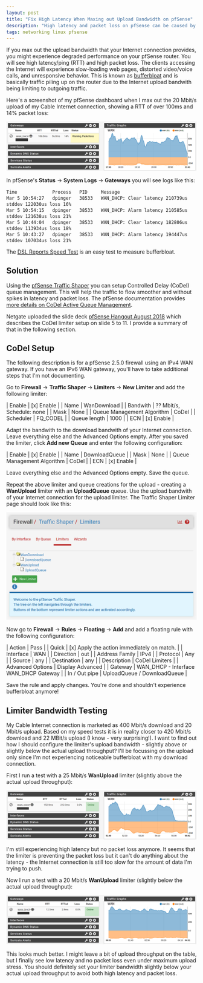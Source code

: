 ```yaml
---
layout: post
title: "Fix High Latency When Maxing out Upload Bandwidth on pfSense"
description: "High latency and packet loss on pfSense can be caused by bufferbloat and fixed using a bandwidth limiter."
tags: networking linux pfsense
---
```


If you max out the upload bandwidth that your Internet connection provides, you might experience degraded performance on
your pfSense router. You will see high latency/ping (RTT) and high packet loss. The clients accessing the Internet will
experience slow-loading web pages, distorted video/voice calls, and unresponsive behavior. This is known as
[bufferbloat](https://www.bufferbloat.net/projects/bloat/wiki/Introduction/) and is basically traffic piling up on the
router due to the Internet upload bandwith being limiting to outgoing traffic.

Here's a screenshot of my pfSense dashboard when I max out the 20 Mbit/s upload of my Cable Internet connection, showing
a RTT of over 100ms and 14% packet loss:

![pfSense WAN gateway with high latency and packetloss](/assets/images/pfsense-wan-gateway-packetloss.png)

In pfSense's **Status** → **System Logs** → **Gateways** you will see logs like this:

```text
Time             Process   PID     Message
Mar 5 10:54:27   dpinger   38533   WAN_DHCP: Clear latency 210739us stddev 122030us loss 16%
Mar 5 10:54:15   dpinger   38533   WAN_DHCP: Alarm latency 210585us stddev 121638us loss 21%
Mar 5 10:44:04   dpinger   38533   WAN_DHCP: Clear latency 182806us stddev 113934us loss 18%
Mar 5 10:43:27   dpinger   38533   WAN_DHCP: Alarm latency 194447us stddev 107034us loss 21%
```

The [DSL Reports Speed Test](http://dslreports.com/speedtest) is an easy test to measure bufferbloat.

## Solution

Using the [pfSense Traffic Shaper](https://docs.netgate.com/pfsense/en/latest/trafficshaper/index.html) you can setup
Controlled Delay (CoDel) queue management. This will help the traffic to flow smoother and without spikes in latency
and packet loss. The pfSense documentation provides
[more details on CoDel Active Queue Management](https://docs.netgate.com/pfsense/en/latest/trafficshaper/altq-scheduler-types.html#codel-active-queue-management).

Netgate uploaded the slide deck [pfSense Hangout August 2018](https://www.slideshare.net/NetgateUSA/pfsense-244-short-topic-miscellany-pfsense-hangout-august-2018)
which describes the CoDel limiter setup on slide 5 to 11. I provide a summary of that in the following section.

## CoDel Setup

The following description is for a pfSense 2.5.0 firewall using an IPv4 WAN gateway. If you have an IPv6 WAN gateway,
you'll have to take additional steps that I'm not documenting.

Go to **Firewall** → **Traffic Shaper** → **Limiters** → **New Limiter** and add the following limiter:

| Enable | [x] Enable |
| Name | WanDownload |
| Bandwith | ?? Mbit/s, Schedule: none |
| Mask | None |
| Queue Management Algorithm | CoDel |
| Scheduler | FQ_CODEL |
| Queue length | 1000 |
| ECN | [x] Enable |

Adapt the bandwith to the download bandwith of your Internet connection. Leave everything else and the Advanced Options
empty. After you saved the limiter, click **Add new Queue** and enter the following configuration:

| Enable | [x] Enable |
| Name | DownloadQueue |
| Mask | None |
| Queue Management Algorithm | CoDel |
| ECN | [x] Enable |

Leave everything else and the Advanced Options empty. Save the queue.

Repeat the above limiter and queue creations for the upload - creating a **WanUpload** limiter with an **UploadQueue**
queue. Use the upload bandwith of your Internet connection for the upload limiter. The Traffic Shaper Limiter page
should look like this:

![pfSense Traffic Shaper Limiters](/assets/images/pfsense-limiter-queue.png)

Now go to **Firewall** → **Rules** → **Floating** → **Add** and add a floating rule with the following configuration:

| Action | Pass |
| Quick | [x] Apply the action immediately on match. |
| Interface | WAN |
| Direction | out |
| Address Family | IPv4 |
| Protocol | Any |
| Source | any |
| Destination | any |
| Description | CoDel Limiters |
| Advanced Options | Display Advanced |
| Gateway | WAN_DHCP - Interface WAN_DHCP Gateway |
| In / Out pipe | UploadQueue / DownloadQueue |

Save the rule and apply changes. You're done and shouldn't experience bufferbloat anymore!

## Limiter Bandwidth Testing

My Cable Internet connection is marketed as 400 Mbit/s download and 20 Mbit/s upload. Based on my speed tests it is in
reality closer to 420 Mbit/s download and 22 MBit/s upload (I know - very surprising!). I want to find out how I should
configure the limiter's upload bandwidth - slightly above or slightly below the actual upload throughput? I'll be
focussing on the upload only since I'm not experiencing noticeable bufferbloat with my download connection.

First I run a test with a 25 Mbit/s **WanUpload** limiter (slightly above the actual upload throughput):

![pfSense WAN gateway with high latency but no packetloss](/assets/images/pfsense-wan-gateway-high-latency.png)

I'm still experiencing high latency but no packet loss anymore. It seems that the limiter is preventing the packet loss
but it can't do anything about the latency - the Internet connection is still too slow for the amount of data I'm trying
to push.

Now I run a test with a 20 Mbit/s **WanUpload** limiter (slightly below the actual upload throughput):

![pfSense WAN gateway without latency and packetloss](/assets/images/pfsense-wan-gateway-low-latency.png)

This looks much better. I might leave a bit of upload throughput on the table, but I finally see low latency and no
packet loss even under maximum upload stress. You should definitely set your limiter bandwidth slightly below your
actual upload throughput to avoid both high latency and packet loss.
